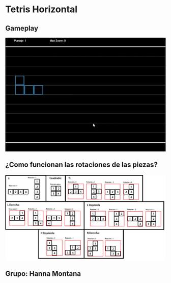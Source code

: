 # Tetris Horizontal

## Gameplay

<img align="center" src="https://raw.githubusercontent.com/pdep-utn-frd/2022-tp-game-hanna-montana/master/src/gameplay.gif" alt="Gameplay"/>

## ¿Como funcionan las rotaciones de las piezas?

#### <img align="center" src="https://raw.githubusercontent.com/pdep-utn-frd/2022-tp-game-hanna-montana/master/src/RotacionPiezas.png" alt="Rotación Piezas" width="800"/>

## Grupo: Hanna Montana